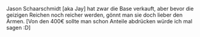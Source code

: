 Jason Schaarschmidt [aka Jay] hat zwar die Base verkauft, aber bevor die geizigen Reichen noch reicher werden, gönnt man sie doch lieber den Armen. [Von den 400€ sollte man schon Anteile abdrücken würde ich mal sagen :D]